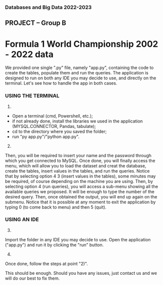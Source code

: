 ### Databases and Big Data 2022-2023
## PROJECT – Group B

# Formula 1 World Championship 2002 - 2022 data

We provided one single ".py" file, namely "app.py", containing the code to create the tables, populate them and run the queries.
The application is designed to run on both any IDE you may decide to use, and directly on the terminal. Let's see how to handle the app 
in both cases.

### USING THE TERMINAL
1)
- Open a terminal (cmd, Powershell, etc.);
- if not already done, install the libraries we used in the application (MYSQL.CONNECTOR, Pandas, tabulate);
- cd to the directory where you saved the folder;
- run "py app.py"/"python app.py".

2)
Then, you will be required to insert your name and the password through which you get connected to MySQL.
Once done, you will finally access the menu, which will allow you to load the dataset and creat the database, create the tables,
insert values in the tables, and run the queries. Notice that by selecting option 4 3 (insert values in the tables), some minutes may be required,
of course depending on the machine you are using. 
Then, by selecting option 4 (run queries), you will access a sub-menu showing all the available queries we proposed. It will be enough to type the
number of the desired query. Then, once obtained the output, you will end up again on the submenu. Notice that it is possible at any moment to exit
the application by typing 0 (to come back to menu) and then 5 (quit).

### USING AN IDE
3)
Import the folder in any IDE you may decide to use. Open the application ("app.py") and run it by clicking the "run" button. 

4)
Once done, follow the steps at point "2)".

This should be enough. Should you have any issues, just contact us and we will do our best to fix them.
